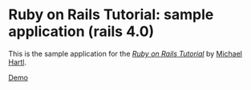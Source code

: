 # Ruby on Rails Tutorial: sample application (rails 4.0)

This is the sample application for
the [*Ruby on Rails Tutorial*](http://railstutorial.org/)
by [Michael Hartl](http://michaelhartl.com/).

[Demo](https://frozen-river-6417.herokuapp.com/)
